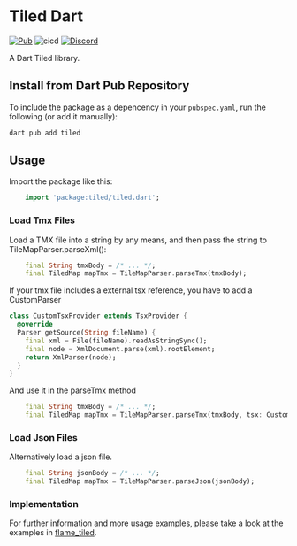 # Tiled Dart

[![Pub](https://img.shields.io/pub/v/tiled.svg?style=popout)](https://pub.dartlang.org/packages/tiled) ![cicd](https://github.com/flame-engine/tiled.dart/workflows/cicd/badge.svg?branch=main&event=push) [![Discord](https://img.shields.io/discord/509714518008528896.svg)](https://discord.gg/pxrBmy4)

A Dart Tiled library.

## Install from Dart Pub Repository

To include the package as a depencency in your `pubspec.yaml`, run the following (or add it manually):

```sh
dart pub add tiled
```

## Usage

Import the package like this:

```dart
    import 'package:tiled/tiled.dart';
```

### Load Tmx Files

Load a TMX file into a string by any means, and then pass the string to TileMapParser.parseXml():

```dart
    final String tmxBody = /* ... */;
    final TiledMap mapTmx = TileMapParser.parseTmx(tmxBody);
```

If your tmx file includes a external tsx reference, you have to add a CustomParser
```dart
class CustomTsxProvider extends TsxProvider {
  @override
  Parser getSource(String fileName) {
    final xml = File(fileName).readAsStringSync();
    final node = XmlDocument.parse(xml).rootElement;
    return XmlParser(node);
  }
}
```
And use it in the parseTmx method
```dart
    final String tmxBody = /* ... */;
    final TiledMap mapTmx = TileMapParser.parseTmx(tmxBody, tsx: CustomTsxProvider());

```

### Load Json Files
Alternatively load a json file.
```dart
    final String jsonBody = /* ... */;
    final TiledMap mapTmx = TileMapParser.parseJson(jsonBody);
```

### Implementation

For further information and more usage examples, please take a look at the examples in [flame_tiled](https://github.com/flame-engine/flame_tiled).
